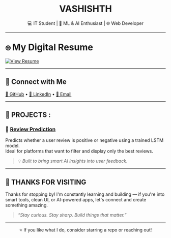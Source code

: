 <h1 align="center">VASHISHTH</h1>

<p align="center">
  💻 IT Student | 🧠 ML & AI Enthusiast | 🌐 Web Developer  
</p>

---

## 🌐 <span style="font-size:28px">My Digital Resume</span>
<p align="left">
  <a href="https://vashishth-182.github.io/RESUME/" target="_blank">
    <img src="https://img.shields.io/badge/📄%20CLICK%20TO%20VIEW%20RESUME-brightgreen?style=for-the-badge" alt="View Resume">
  </a>
</p>

---

## 🔗 Connect with Me

<p align="left">
  <a href="https://github.com/vashishth-182" target="_blank"> 🐙 GitHub</a> •
  <a href="https://www.linkedin.com/in/vashishth-prajapati-408222275" target="_blank"> 🔗 LinkedIn</a> •
  <a href="mailto:vashishth2025email@gmail.com" target="_blank"> 📧 Email</a>
</p>

---

## 🚀 PROJECTS :

### 🧠 [Review Prediction](https://github.com/vashishth-182/Review-Prediction)
Predicts whether a user review is positive or negative using a trained LSTM model.  
Ideal for platforms that want to filter and display only the best reviews.

> 💡 *Built to bring smart AI insights into user feedback.*

---

## 🙏 THANKS FOR VISITING

Thanks for stopping by! I'm constantly learning and building — if you're into smart tools, clean UI, or AI-powered apps, let's connect and create something amazing.

> *“Stay curious. Stay sharp. Build things that matter.”*

---

<p align="center">
  ⭐️ If you like what I do, consider starring a repo or reaching out!
</p>
